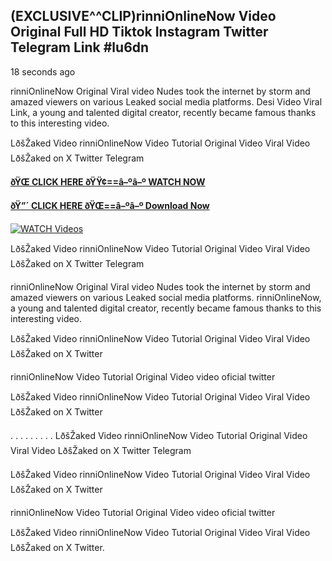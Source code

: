 ## (EXCLUSIVE^^CLIP)rinniOnlineNow Video Original Full HD Tiktok Instagram Twitter Telegram Link #lu6dn

18 seconds ago

rinniOnlineNow Original Viral video Nudes took the internet by storm and amazed viewers on various Leaked social media platforms. Desi Video Viral Link, a young and talented digital creator, recently became famous thanks to this interesting video.

LðšŽaked Video rinniOnlineNow Video Tutorial Original Video Viral Video LðšŽaked on X Twitter Telegram

**[ðŸŒ CLICK HERE ðŸŸ¢==â–ºâ–º WATCH NOW](https://clips-mediaa.blogspot.com/2025/02/video-viral-download.html)**

**[ðŸ”´ CLICK HERE ðŸŒ==â–ºâ–º Download Now](https://clips-mediaa.blogspot.com/2025/02/video-viral-download.html)**

[![WATCH Videos](https://i.imgur.com/dJHk4Zq.gif)](https://clips-mediaa.blogspot.com/2025/02/video-viral-download.html)

LðšŽaked Video rinniOnlineNow Video Tutorial Original Video Viral Video LðšŽaked on X Twitter Telegram

rinniOnlineNow Original Viral video Nudes took the internet by storm and amazed viewers on various Leaked social media platforms. rinniOnlineNow, a young and talented digital creator, recently became famous thanks to this interesting video.

LðšŽaked Video rinniOnlineNow Video Tutorial Original Video Viral Video LðšŽaked on X Twitter

rinniOnlineNow Video Tutorial Original Video video oficial twitter

LðšŽaked Video rinniOnlineNow Video Tutorial Original Video Viral Video LðšŽaked on X Twitter

. . . . . . . . . LðšŽaked Video rinniOnlineNow Video Tutorial Original Video Viral Video LðšŽaked on X Twitter Telegram

LðšŽaked Video rinniOnlineNow Video Tutorial Original Video Viral Video LðšŽaked on X Twitter

rinniOnlineNow Video Tutorial Original Video video oficial twitter

LðšŽaked Video rinniOnlineNow Video Tutorial Original Video Viral Video LðšŽaked on X Twitter.